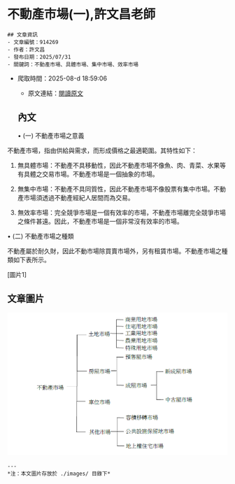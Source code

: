 # 不動產市場(一),許文昌老師
            

    ## 文章資訊
    - 文章編號：914269
    - 作者：許文昌
    - 發布日期：2025/07/31
    - 關鍵詞：不動產市場、具體市場、集中市場、效率市場
- 爬取時間：2025-08-d 18:59:06
    - 原文連結：[閱讀原文](https://real-estate.get.com.tw/Columns/detail.aspx?no=914269)

    ## 內文
    • (一) 不動產市場之意義

不動產市場，指由供給與需求，而形成價格之最適範圍。其特性如下：

1. 無具體市場：不動產不具移動性，因此不動產市場不像魚、肉、青菜、水果等有具體之交易市場。不動產市場是一個抽象的市場。

2. 無集中市場：不動產不具同質性，因此不動產市場不像股票有集中市場。不動產市場須透過不動產經紀人居間而為交易。

3. 無效率市場：完全競爭市場是一個有效率的市場，不動產市場離完全競爭市場之條件甚遠。因此，不動產市場是一個非常沒有效率的市場。

• (二) 不動產市場之種類

不動產屬於耐久財，因此不動市場除買賣市場外，另有租賃市場。不動產市場之種類如下表所示。

[圖片1]

## 文章圖片

![圖片1](./images/914269_b4169239.png)


    ---
    *注：本文圖片存放於 ./images/ 目錄下*
    